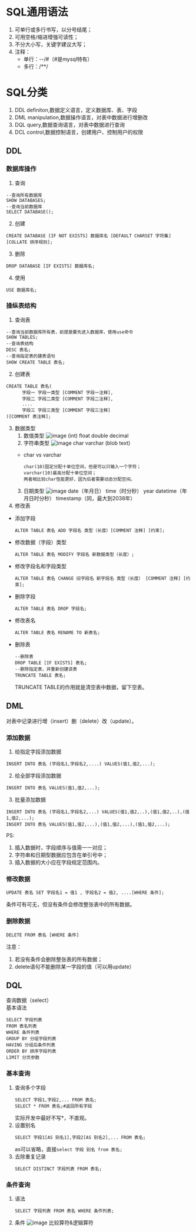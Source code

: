 # SQL通用语法
1. 可单行或多行书写，以分号结尾；
2. 可用空格/缩进增强可读性；
3. 不分大小写，关键字建议大写；
4. 注释：
   - 单行：--/#（#是mysql特有）
   - 多行：/**/
# SQL分类
1. DDL
   definiton,数据定义语言，定义数据库、表、字段
2. DML
   manipulation,数据操作语言，对表中数据进行增删改
3. DQL
   query,数据查询语言，对表中数据进行查询
4. DCL
   control,数据控制语言，创建用户、控制用户的权限
## DDL
### 数据库操作
1. 查询
  ```
  --查询所有数据库
  SHOW DATABASES;
  --查询当前数据库
  SELECT DATABASE();
  ```
2. 创建
  ```
  CREATE DATABASE [IF NOT EXISTS] 数据库名 [DEFAULT CHARSET 字符集] [COLLATE 排序规则];
  ```
3. 删除
  ```
  DROP DATABASE [IF EXISTS] 数据库名;
  ```
4. 使用
  ```
  USE 数据库名;
  ```
### 操纵表结构
1. 查询表
  ```
  --查询当前数据库所有表，前提是要先进入数据库，使用use命令
  SHOW TABLES;
  --查询表结构
  DESC 表名;
  --查询指定表的建表语句
  SHOW CREATE TABLE 表名;
  ```
2. 创建表
  ```
  CREATE TABLE 表名(
        字段一 字段一类型 [COMMENT 字段一注释],
        字段二 字段二类型 [COMMENT 字段二注释],
        ....
        字段三 字段三类型 [COMMENT 字段三注释]
  )[COMMENT 表注释];
  ```
3. 数据类型
   1. 数值类型
     ![image](https://github.com/user-attachments/assets/6e3bb064-4f9d-4045-a298-63a41bb486cb)
     (int) float double decimal
   2. 字符串类型
     ![image](https://github.com/user-attachments/assets/4a4113ce-74b5-4f07-89f7-f81593f1c2ce)
     char varchar (blob text)
     - char vs varchar
       
           char(10)固定分配十单位空间，但是可以只输入一个字符；
           varchar(10)最高分配十单位空间；
           两者相比较char性能更好，因为后者需要动态分配空间。
   3. 日期类型
     ![image](https://github.com/user-attachments/assets/804a1757-880d-45bf-b35d-5f165b2fe32e)
     date（年月日） time（时分秒） year datetime（年月日时分秒） timestamp（同，最大到2038年）
4. 修改表
  - 添加字段
    ```
    ALTER TABLE 表名 ADD 字段名 类型（长度）[COMMENT 注释] [约束];
    ```
  - 修改数据（字段）类型
    ```
    ALTER TABLE 表名 MODIFY 字段名 新数据类型（长度）;
    ```
  - 修改字段名和字段类型
    ```
    ALTER TABLE 表名 CHANGE 旧字段名 新字段名 类型（长度） [COMMENT 注释] [约束];
    ```
  - 删除字段
    ```
    ALTER TABLE 表名 DROP 字段名;
    ```
  - 修改表名
    ```
    ALTER TABLE 表名 RENAME TO 新表名;
    ```
  - 删除表
    ```
    --删除表
    DROP TABLE [IF EXISTS] 表名;
    --删除指定表，并重新创建该表
    TRUNCATE TABLE 表名;
    ```
    TRUNCATE TABLE的作用就是清空表中数据，留下空表。
## DML
对表中记录进行增（insert）删（delete）改（update）。
### 添加数据
1. 给指定字段添加数据
  ```
  INSERT INTO 表名 (字段名1,字段名2,....) VALUES(值1,值2,...);
  ```
2. 给全部字段添加数据
  ```
  INSERT INTO 表名 VALUES(值1,值2,...);
  ```
3. 批量添加数据
  ```
  INSERT INTO 表名 (字段名1,字段名2,...) VALUES(值1,值2,..),(值1,值2,..),(值1,值2,...);
  INSERT INTO 表名 VALUES(值1,值2,...),(值1,值2,...),(值1,值2,...);
  ```
  PS:
   1. 插入数据时，字段顺序与值需一一对应；
   2. 字符串和日期型数据应包含在单引号中；
   3. 插入数据的大小应在字段规定范围内。
### 修改数据
```
UPDATE 表名 SET 字段名1 = 值1 , 字段名2 = 值2, ....[WHERE 条件];
```
条件可有可无，但没有条件会修改整张表中的所有数据。
### 删除数据
```
DELETE FROM 表名 [WHERE 条件]
```
注意：
1. 若没有条件会删除整张表的所有数据；
2. delete语句不能删除某一字段的值（可以用update）
## DQL
查询数据（select）  
基本语法
```
SELECT 字段列表
FROM 表名列表
WHERE 条件列表
GROUP BY 分组字段列表
HAVING 分组后条件列表
ORDER BY 排序字段列表
LIMIT 分页参数
```
### 基本查询
1. 查询多个字段
   ```
   SELECT 字段1,字段2,... FROM 表名;
   SELECT * FROM 表名;#返回所有字段
   ```
   实际开发中最好不写*，不直观。
2. 设置别名
   ```
   SELECT 字段1[AS 别名1],字段2[AS 别名2],... FROM 表名;
   ```
   as可以省略，直接``select 字段 别名 from 表名;``
3. 去除重复记录
   ```
   SELECT DISTINCT 字段列表 FROM 表名;
   ```
### 条件查询
1. 语法
   ```
   SELECT 字段列表 FROM 表名 WHERE 条件列表;
   ```
2. 条件
   ![image](https://github.com/user-attachments/assets/4f0ba0d5-a511-4be2-bf29-5ea479de5d69)
   比较算符&逻辑算符
   
